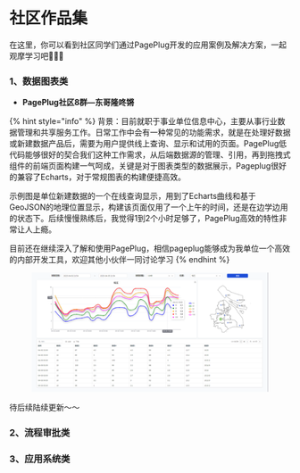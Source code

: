 # 社区作品集

在这里，你可以看到社区同学们通过PagePlug开发的应用案例及解决方案，一起观摩学习吧🙋🏻‍♂️

&#x20;

### 1、数据图表类

* **PagePlug社区8群—东哥隆咚锵**

{% hint style="info" %}
背景：目前就职于事业单位信息中心，主要从事行业数据管理和共享服务工作。日常工作中会有一种常见的功能需求，就是在处理好数据或新建数据产品后，需要为用户提供线上查询、显示和试用的页面。PagePlug低代码能够很好的契合我们这种工作需求，从后端数据源的管理、引用，再到拖拽式组件的前端页面构建一气呵成，关键是对于图表类型的数据展示，Pageplug很好的兼容了Echarts，对于常规图表的构建便捷高效。



示例图是单位新建数据的一个在线查询显示，用到了Echarts曲线和基于GeoJSON的地理位置显示，构建该页面仅用了一个上午的时间，还是在边学边用的状态下。后续慢慢熟练后，我觉得1到2个小时足够了，PagePlug高效的特性非常让人上瘾。



目前还在继续深入了解和使用PagePlug，相信pageplug能够成为我单位一个高效的内部开发工具，欢迎其他小伙伴一同讨论学习
{% endhint %}

<figure><img src="../../.gitbook/assets/image (1).png" alt=""><figcaption></figcaption></figure>

待后续陆续更新～～



### 2、流程审批类









### 3、应用系统类





